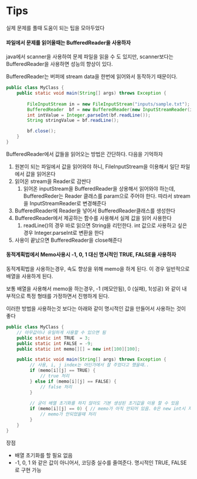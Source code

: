 # Tips

실제 문제를 풀때 도움이 되는 팁을 모아두었다



#### 파일에서 문제를 읽어올때는 BufferedReader을 사용하자

java에서 scanner을 사용하여 문제 파일을 읽을 수 도 있지만, scanner보다는 BufferedReader을 사용하면 성능의 향상이 있다.

BufferedReader는 버퍼에 stream data을 한번에 읽어와서 동작하기 때문이다.

```java
public class MyClass {
    public static void main(String[] args) throws Exception {
         
        FileInputStream in = new FileInputStream("inputs/sample.txt");
        BufferedReader  bf = new BufferedReader(new InputStreamReader(in));
        int intValue = Integer.parseInt(bf.readLine());
        String stringValue = bf.readLine();

        bf.close();
    }
}
```

BufferedReader에서 값들을 읽어오는 방법은 간단하다. 다음을 기억하자

1. 원본이 되는 파일에서 값을 읽어와야 하니, FileInputStream을 이용해서 일단 파일에서 값을 읽어온다
2. 읽어온 stream을 Reader로 감싼다
   1. 읽어온 inputStream을 BufferedReader을 상용해서 읽어와야 하는데, BufferedReder는 Reader 클래스를 param으로 주어야 한다. 따라서  stream을 InputStreamReader로 변경해준다
3. BufferedReader에 Reader을 넣어서 BufferedReader클래스를 생성한다
4. BufferedReader에서 제공하는 함수를 사용해서 실제 값을 읽어 사용한다
   1. readLine\(\)의 경우 바로 읽으면 String을 리턴한다. int 값으로 사용하고 싶은경우 Integer.parseInt로 변환을 한다
5. 사용이 끝났으면 BufferedReader을 close해준다



#### 동적계획법에서 Memo사용시 -1, 0, 1 대신 명시적인 TRUE, FALSE을 사용하자

동적계획법을 사용하는경우, 속도 향상을 위해 memo을 하게 된다. 이 경우 일반적으로 배열을 사용하게 된다.

보통 배열을 사용해서 memo을 하는경우, -1 \(메모안됨\), 0 \(실패\), 1\(성공\) 와 같이 내부적으로 특정 형태를 가정하면서 진행하게 된다.

이러한 방법을 사용하는것 보다는 아래와 같이 명시적인 값을 만들어서 사용하는 것이 좋다

```java
public class MyClass {
    // 아무값이나 유일하게 사용할 수 있으면 됨
    public static int TRUE  = 3;
    public static int FALSE = -9;
    public static int memo[][] = new int[100][100];

    public static void main(String[] args) throws Exception {
         // 사용, i, j index는 어딘가에서 잘 주었다고 했을때..
         if (memo[i][j] == TRUE) {
             // true 처리
         } else if (memo[i][j] == FALSE) {
             // false 처리
         } 
         
         // 굳이 배열 초기화를 하지 않아도 기본 생성된 초기값을 이용 할 수 있음
         if (memo[i][j] == 0) { // memo가 아직 안되어 있음. 0은 new int시 자동 초기화된 값
             // memo가 안되었을때 처리
         }
    }
}
```

장점

* 배열 초기화를 할 필요 없음
* -1, 0, 1 와 같은 값이 아니어서, 코딩중 실수를 줄여준다. 명시적인 TRUE, FALSE로 구현 가능





